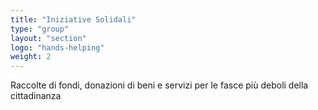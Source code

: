 ```yaml
---
title: "Iniziative Solidali"
type: "group"
layout: "section"
logo: "hands-helping"
weight: 2
---
```


Raccolte di fondi, donazioni di beni e servizi per le fasce più deboli della cittadinanza
